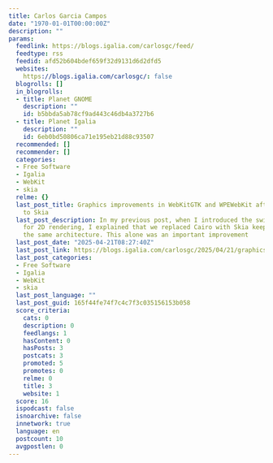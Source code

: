 ```yaml
---
title: Carlos Garcia Campos
date: "1970-01-01T00:00:00Z"
description: ""
params:
  feedlink: https://blogs.igalia.com/carlosgc/feed/
  feedtype: rss
  feedid: afd52b604bdef659f32d9131d6d2dfd5
  websites:
    https://blogs.igalia.com/carlosgc/: false
  blogrolls: []
  in_blogrolls:
  - title: Planet GNOME
    description: ""
    id: b5bbda5ab78cf9ad443c46db4a3727b6
  - title: Planet Igalia
    description: ""
    id: 6eb0bd50806ca71e195eb21d88c93507
  recommended: []
  recommender: []
  categories:
  - Free Software
  - Igalia
  - WebKit
  - skia
  relme: {}
  last_post_title: Graphics improvements in WebKitGTK and WPEWebKit after the switch
    to Skia
  last_post_description: In my previous post, when I introduced the switch to Skia
    for 2D rendering, I explained that we replaced Cairo with Skia keeping mostly
    the same architecture. This alone was an important improvement
  last_post_date: "2025-04-21T08:27:40Z"
  last_post_link: https://blogs.igalia.com/carlosgc/2025/04/21/graphics-improvements-in-webkitgtk-and-wpewebkit-after-the-switch-to-skia/
  last_post_categories:
  - Free Software
  - Igalia
  - WebKit
  - skia
  last_post_language: ""
  last_post_guid: 165f44fe74f7c4c7f3c035156153b058
  score_criteria:
    cats: 0
    description: 0
    feedlangs: 1
    hasContent: 0
    hasPosts: 3
    postcats: 3
    promoted: 5
    promotes: 0
    relme: 0
    title: 3
    website: 1
  score: 16
  ispodcast: false
  isnoarchive: false
  innetwork: true
  language: en
  postcount: 10
  avgpostlen: 0
---
```

